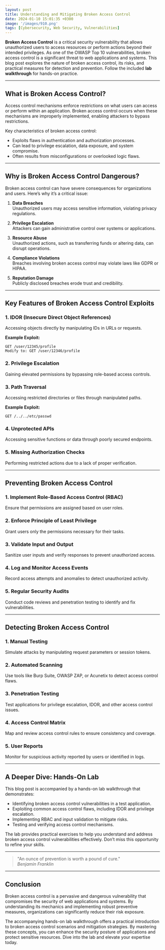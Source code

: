 ```yaml
---
layout: post
title: Understanding and Mitigating Broken Access Control
date: 2024-01-10 15:01:35 +0300
image: '/images/910.png'
tags: [Cybersecurity, Web Security, Vulnerabilities]
---
```


**Broken Access Control** is a critical security vulnerability that allows unauthorized users to access resources or perform actions beyond their intended privileges. As one of the OWASP Top 10 vulnerabilities, broken access control is a significant threat to web applications and systems. This blog post explores the nature of broken access control, its risks, and practical measures for detection and prevention. Follow the included **lab walkthrough** for hands-on practice.

---

## What is Broken Access Control?

Access control mechanisms enforce restrictions on what users can access or perform within an application. Broken access control occurs when these mechanisms are improperly implemented, enabling attackers to bypass restrictions.

Key characteristics of broken access control:
- Exploits flaws in authentication and authorization processes.  
- Can lead to privilege escalation, data exposure, and system compromise.  
- Often results from misconfigurations or overlooked logic flaws.  

---

## Why is Broken Access Control Dangerous?

Broken access control can have severe consequences for organizations and users. Here’s why it’s a critical issue:

1. **Data Breaches**  
   Unauthorized users may access sensitive information, violating privacy regulations.

2. **Privilege Escalation**  
   Attackers can gain administrative control over systems or applications.

3. **Resource Abuse**  
   Unauthorized actions, such as transferring funds or altering data, can disrupt operations.

4. **Compliance Violations**  
   Breaches involving broken access control may violate laws like GDPR or HIPAA.

5. **Reputation Damage**  
   Publicly disclosed breaches erode trust and credibility.

---

## Key Features of Broken Access Control Exploits

### 1. **IDOR (Insecure Direct Object References)**
Accessing objects directly by manipulating IDs in URLs or requests.

**Example Exploit:**
```http
GET /user/12345/profile  
Modify to: GET /user/12346/profile
```

### 2. **Privilege Escalation**
Gaining elevated permissions by bypassing role-based access controls.

### 3. **Path Traversal**
Accessing restricted directories or files through manipulated paths.

**Example Exploit:**
```http
GET /../../etc/passwd
```

### 4. **Unprotected APIs**
Accessing sensitive functions or data through poorly secured endpoints.

### 5. **Missing Authorization Checks**
Performing restricted actions due to a lack of proper verification.

---

## Preventing Broken Access Control

### 1. **Implement Role-Based Access Control (RBAC)**
Ensure that permissions are assigned based on user roles.

### 2. **Enforce Principle of Least Privilege**
Grant users only the permissions necessary for their tasks.

### 3. **Validate Input and Output**
Sanitize user inputs and verify responses to prevent unauthorized access.

### 4. **Log and Monitor Access Events**
Record access attempts and anomalies to detect unauthorized activity.

### 5. **Regular Security Audits**
Conduct code reviews and penetration testing to identify and fix vulnerabilities.

---

## Detecting Broken Access Control

### 1. **Manual Testing**
Simulate attacks by manipulating request parameters or session tokens.

### 2. **Automated Scanning**
Use tools like Burp Suite, OWASP ZAP, or Acunetix to detect access control flaws.

### 3. **Penetration Testing**
Test applications for privilege escalation, IDOR, and other access control issues.

### 4. **Access Control Matrix**
Map and review access control rules to ensure consistency and coverage.

### 5. **User Reports**
Monitor for suspicious activity reported by users or identified in logs.

---

## A Deeper Dive: Hands-On Lab

This blog post is accompanied by a hands-on lab walkthrough that demonstrates:
- Identifying broken access control vulnerabilities in a test application.
- Exploiting common access control flaws, including IDOR and privilege escalation.
- Implementing RBAC and input validation to mitigate risks.
- Testing and verifying access control mechanisms.

The lab provides practical exercises to help you understand and address broken access control vulnerabilities effectively. Don’t miss this opportunity to refine your skills.

---

> "An ounce of prevention is worth a pound of cure."  
> <cite>Benjamin Franklin</cite>

---

## Conclusion

Broken access control is a pervasive and dangerous vulnerability that compromises the security of web applications and systems. By understanding its mechanics and implementing robust preventive measures, organizations can significantly reduce their risk exposure.

The accompanying hands-on lab walkthrough offers a practical introduction to broken access control scenarios and mitigation strategies. By mastering these concepts, you can enhance the security posture of applications and protect sensitive resources. Dive into the lab and elevate your expertise today.